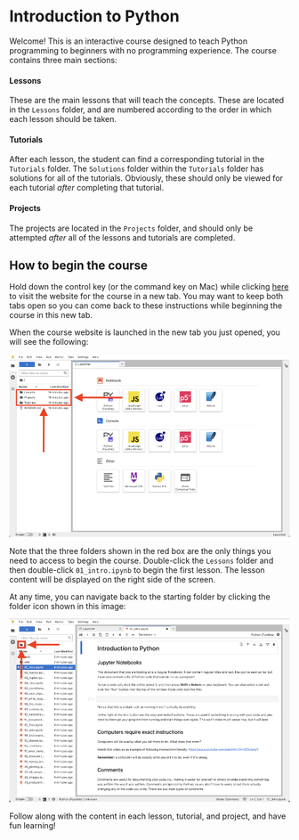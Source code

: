 # Introduction to Python

Welcome! This is an interactive course designed to teach Python programming to beginners with no programming experience. The course contains three main sections:

#### Lessons

These are the main lessons that will teach the concepts. These are located in the `Lessons` folder, and are numbered according to the order in which each lesson should be taken.

#### Tutorials

After each lesson, the student can find a corresponding tutorial in the `Tutorials` folder. The `Solutions` folder within the `Tutorials` folder has solutions for all of the tutorials. Obviously, these should only be viewed for each tutorial _after_ completing that tutorial.

#### Projects

The projects are located in the `Projects` folder, and should only be attempted _after_ all of the lessons and tutorials are completed.

## How to begin the course

Hold down the control key (or the command key on Mac) while clicking [here](https://bdavis222.github.io/python-course) to visit the website for the course in a new tab. You may want to keep both tabs open so you can come back to these instructions while beginning the course in this new tab.

When the course website is launched in the new tab you just opened, you will see the following:

![](https://github.com/bdavis222/python-course/blob/main/images/folders.png)

Note that the three folders shown in the red box are the only things you need to access to begin the course. Double-click the `Lessons` folder and then double-click `01_intro.ipynb` to begin the first lesson. The lesson content will be displayed on the right side of the screen.

At any time, you can navigate back to the starting folder by clicking the folder icon shown in this image:

![](https://github.com/bdavis222/python-course/blob/main/images/back.png)

Follow along with the content in each lesson, tutorial, and project, and have fun learning!
